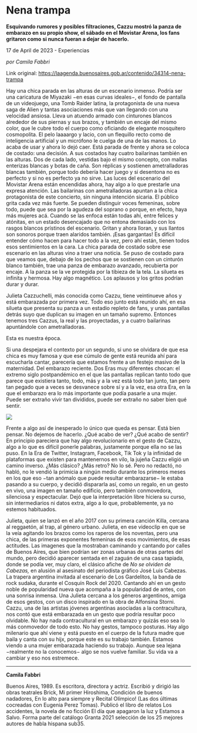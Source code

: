 # Nena trampa

**Esquivando rumores y posibles filtraciones, Cazzu mostró la panza de embarazo en su propio show, el sábado en el Movistar Arena, los fans gritaron como si nunca fueran a dejar de hacerlo.**

17 de April de 2023 - Experiencias

_por Camila Fabbri_

Link original: https://laagenda.buenosaires.gob.ar/contenido/34314-nena-trampa



Hay una chica parada en las alturas de un escenario inmenso. Podría ser una caricatura de Miyazaki −en esas curvas ideales−, el fondo de pantalla de un videojuego, una Tomb Raider latina, la protagonista de una nueva saga de Alien y tantas asociaciones más que van llegando con una velocidad ansiosa. Lleva un atuendo armado con cinturones blancos alrededor de sus piernas y sus brazos, y también un encaje del mismo color, que le cubre todo el cuerpo como oficiando de elegante mosquitero cosmopolita. El pelo laaaargo y lacio, con un flequillo recto como de inteligencia artificial y un micrófono le cuelga de una de las manos. Lo acaba de usar y ahora lo dejó caer. Está parada de frente y ahora se coloca de costado: una decisión. A sus costados hay cuatro bailarinas también en las alturas. Dos de cada lado, vestidas bajo el mismo concepto, con mallas enterizas blancas y botas de caña. Son réplicas y sostienen ametralladoras blancas también, porque todo debería hacer juego y si desentona no es perfecto y si no es perfecto ya no sirve. Las luces del escenario del Movistar Arena están encendidas ahora, hay algo a lo que prestarle una expresa atención. Las bailarinas con ametralladoras apuntan a la chica protagonista de este concierto, sin ninguna intención sicaria. El público grita cada vez más fuerte. Se pueden distinguir voces femeninas, sobre todo, puede que sea por la agudeza del soprano o porque, en efecto, haya más mujeres acá. Cuando se las enfoca están todas ahí, entre felices y atónitas, en un estado desencajado que no entona demasiado con los rasgos blancos prístinos del escenario. Gritan y ahora lloran, y sus llantos son sonoros porque traen alaridos también. ¡Esas gargantas! Es difícil entender cómo hacen para hacer todo a la vez, pero ahí están, tienen todos esos sentimientos en la cara. La chica parada de costado sobre ese escenario en las alturas vino a traer una noticia. Se puso de costado para que veamos que, debajo de los pechos que se sostienen con un cinturón blanco también, trae una panza de embarazo avanzado, recubierta por encaje. A la panza se la ve protegida por la tibieza de la tela. La silueta es infinita y hermosa. Hay algo magnético. Los aplausos y los gritos podrían durar y durar.




Julieta Cazzuchelli, más conocida como Cazzu, tiene veintinueve años y está embarazada por primera vez. Todo eso junto está reunido ahí, en esa silueta que presenta su panza a un estadio repleto de fans, y unas pantallas detrás suyo que duplican su imagen en un tamaño supremo. Entonces tenemos tres Cazzus, la real y las proyectadas, y a cuatro bailarinas apuntándole con ametralladoras.




Esta es nuestra época.




Si una despejara el contexto por un segundo, si uno se olvidara de que esa chica es muy famosa y que ese cúmulo de gente está reunida ahí para escucharla cantar, parecería que estamos frente a un festejo masivo de la maternidad. Del embarazo reciente. Dos Eras muy diferentes chocan: el extremo siglo postpandémico en el que las pantallas replican tanto todo que parece que existiera tanto, todo, más y a la vez está todo tan junto, tan pero tan pegado que a veces se desvanece sobre sí y a la vez, esa otra Era, en la que el embarazo era lo más importante que podía pasarle a una mujer. Puede ser extraño vivir tan divididos, puede ser extraño no saber bien qué sentir.




![](https://cdn.feater.me/files/images/1097462/1fe6900a-b0c6-42da-bfd3-870013737668.jpg)




Frente a algo así de inesperado lo único que queda es pensar. Está bien pensar. No dejemos de hacerlo. ¿Qué acabo de ver? ¿Qué acabo de sentir? En principio pareciera que hay algo revolucionario en el gesto de Cazzu, algo a lo que es difícil ponerle palabras, justamente porque ella no se las puso. En la Era de Twitter, Instagram, Facebook, Tik Tok y la infinidad de plataformas que existen para mantenernos en vilo, la jujeña Cazzu eligió un camino inverso. ¿Más clásico? ¿Más retro? No lo sé. Pero no redactó, no habló, no le vendió la primicia a ningún medio durante los primeros meses en los que eso −tan anómalo que puede resultar embarazarse− le estaba pasando a su cuerpo, y decidió dispararla así, como un regalo, en un gesto en vivo, una imagen en tamaño edificio, pero también conmovedora, silenciosa y espectacular. Dejó que la interpretación libre hiciera su curso, sin intermediarios ni datos extra, algo a lo que, probablemente, ya no estemos habituados.




Julieta, quien se lanzó en el año 2017 con su primera canción Killa, cercana al reggaetón, al trap, al género urbano. Julieta, en ese videoclip en que se la veía agitando los brazos como los raperos de los noventas, pero una chica, de las primeras exponentes femeninas de esos movimientos, de esas actitudes. Las imagenes que la mostraban caminando y cantando por calles de Buenos Aires, que bien podrían ser zonas urbanas de otras partes del mundo, pero decidió aparecer sentada en el zaguán de una casa tapiada, donde se podía ver, muy claro, el clásico afiche de *No se olviden de Cabezas,* en alusión al asesinato del periodista gráfico José Luis Cabezas. La trapera argentina invitada al escenario de Los Gardelitos, la banda de rock sudaka, durante el Cosquín Rock del 2020. Cantando ahí en un gesto noble de popularidad nueva que acompaña a la popularidad de antes, con una sonrisa inmensa. Una Julieta cercana a los géneros argentinos, amiga de esos gestos, con un disco inspirado en la obra de Alfonsina Storni. Cazzu, una de las artistas jóvenes argentinas asociadas a la contracultura, nos contó que está embarazada en un gesto que podría resultar poco olvidable. No hay nada contracultural en un embarazo y quizás eso sea lo más conmovedor de todo esto. No hay gestos, tampoco posturas. Hay algo milenario que ahí viene y está puesto en el cuerpo de la futura madre que baila y canta con su hijx, porque este es su trabajo también. Estamos viendo a una mujer embarazada haciendo su trabajo. Aunque sea lejana −realmente no la conocemos− algo se nos vuelve familiar. Su vida va a cambiar y eso nos estremece.




---




**Camila Fabbri**




Buenos Aires, 1989. Es escritora, directora y actriz. Escribió y dirigió las obras teatrales Brick, Mi primer Hiroshima, Condición de buenos nadadores, En lo alto para siempre y Recital Olímpico! (Las dos últimas cocreadas con Eugenia Perez Tomas). Publicó el libro de relatos Los accidentes, la novela de no ficción El día que apagaron la luz y Estamos a Salvo. Forma parte del catálogo Granta 2021 selección de los 25 mejores autores de habla hispana sub35.



